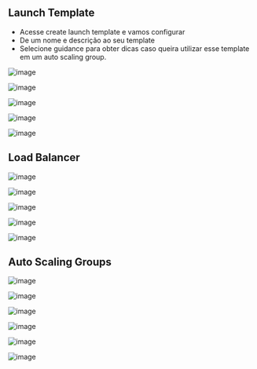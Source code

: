 ## Launch Template
- Acesse create launch template e vamos configurar
- De um nome e descrição ao seu template
- Selecione guidance para obter dicas caso queira utilizar esse template em um auto scaling group.

![image](https://github.com/user-attachments/assets/5b2ad149-f0db-4d50-9b7f-5744ce3edc3f)

![image](https://github.com/user-attachments/assets/42488e90-b514-471f-9fbe-e381f66b6afe)

![image](https://github.com/user-attachments/assets/091e5fb3-000a-4161-9dec-902c5b2b0e82)

![image](https://github.com/user-attachments/assets/e5262166-a6de-47ef-bad5-328a5bffb49a)

![image](https://github.com/user-attachments/assets/4d6acb0d-3944-4f05-b339-a778d2c47096)

## Load Balancer

![image](https://github.com/user-attachments/assets/d3289b5a-24aa-45f0-9033-bcaca7c2fdfe)

![image](https://github.com/user-attachments/assets/aeabe346-edf8-46da-9b56-7ae96e22f72e)

![image](https://github.com/user-attachments/assets/30170d2c-9e94-44e3-af61-67f167bf3b8b)

![image](https://github.com/user-attachments/assets/346502af-245b-4327-b59c-327a0a13b981)

![image](https://github.com/user-attachments/assets/19405a1b-90a2-459a-9b0e-393f46903993)


## Auto Scaling Groups

![image](https://github.com/user-attachments/assets/e4d3e127-8286-42df-9c03-592ea736b7fd)

![image](https://github.com/user-attachments/assets/592035bc-3692-4b8b-aad4-518f4ff6676e)

![image](https://github.com/user-attachments/assets/b793d9e5-6081-4412-916a-94e610831244)

![image](https://github.com/user-attachments/assets/07706e81-e080-4b1a-8bb6-4cd0b859c023)

![image](https://github.com/user-attachments/assets/f590a994-46aa-403d-a0d6-96a41c73f8f0)

![image](https://github.com/user-attachments/assets/1734e06a-7062-418f-b261-74c42c2eeadc)



